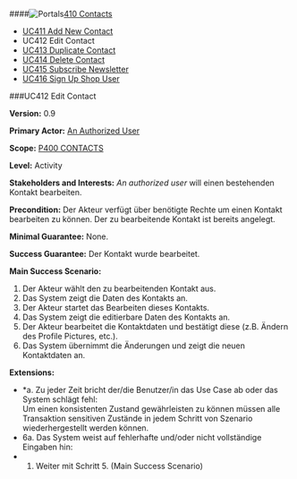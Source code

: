 ####![Portals](https://raw.github.com/massiveart/sulu-docs/master/use-cases/images/package-contacts.png)[410 Contacts](https://github.com/massiveart/sulu-docs/tree/master/use-cases/p400/p410 "410 Contacts")
 
* [UC411 Add New Contact](https://github.com/massiveart/sulu-docs/tree/master/use-cases/p400/p410/UC411.md "UC411 Add New Contact")
* UC412 Edit Contact
* [UC413 Duplicate Contact](https://github.com/massiveart/sulu-docs/tree/master/use-cases/p400/p410/UC413.md "UC413 Duplicate Contact")
* [UC414 Delete Contact](https://github.com/massiveart/sulu-docs/tree/master/use-cases/p400/p410/UC414.md "UC414 Delete Contact")
* [UC415 Subscribe Newsletter](https://github.com/massiveart/sulu-docs/tree/master/use-cases/p400/p410/UC415.md "UC415 Subscribe Newsletter")
* [UC416 Sign Up Shop User](https://github.com/massiveart/sulu-docs/tree/master/use-cases/p400/p410/UC416.md "UC416 Sign Up Shop User")

###UC412 Edit Contact

**Version:** 0.9
 
**Primary Actor:** [An Authorized User](https://github.com/massiveart/sulu-docs/tree/master/use-cases/actors.md "Actors") 

**Scope:** [P400 CONTACTS](https://github.com/massiveart/sulu-docs/tree/master/use-cases/p400-contacts "400 CONTACTS")

**Level:** Activity

**Stakeholders and Interests:** *An authorized user* will einen bestehenden Kontakt bearbeiten.
 
**Precondition:** Der Akteur verfügt über benötigte Rechte um einen Kontakt bearbeiten zu können. Der zu bearbeitende Kontakt ist bereits angelegt.

**Minimal Guarantee:** None.

**Success Guarantee:** Der Kontakt wurde bearbeitet.

**Main Success Scenario:** 

1. Der Akteur wählt den zu bearbeitenden Kontakt aus.
2. Das System zeigt die Daten des Kontakts an.
3. Der Akteur startet das Bearbeiten dieses Kontakts.
4. Das System zeigt die editierbare Daten des Kontakts an.
5. Der Akteur bearbeitet die Kontaktdaten und bestätigt diese (z.B. Ändern des Profile Pictures, etc.).
6. Das System übernimmt die Änderungen und zeigt die neuen Kontaktdaten an.
 
**Extensions:**
* *a. Zu jeder Zeit bricht der/die Benutzer/in das Use Case ab oder das System schlägt fehl:	
Um einen konsistenten Zustand gewährleisten zu können müssen alle Transaktion sensitiven Zustände in jedem Schritt von Szenario wiederhergestellt werden können.
* 6a. Das System weist auf fehlerhafte und/oder nicht vollständige Eingaben hin:
 * 1. Weiter mit Schritt 5. (Main Success Scenario)